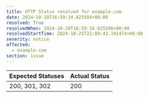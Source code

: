 ```yaml
---
title: HTTP Status resolved for example.com
date: 2024-10-28T16:59:34.825584+00:00
resolved: True
resolvedWhen: 2024-10-28T16:59:34.825596+00:00
resolvedStartTime: 2024-10-25T21:09:43.191474+00:00
severity: notice
affected:
  - example.com
section: issue
---
```


| Expected Statuses | Actual Status  |
|-------------------|----------------|
| 200, 301, 302 | 200 |
